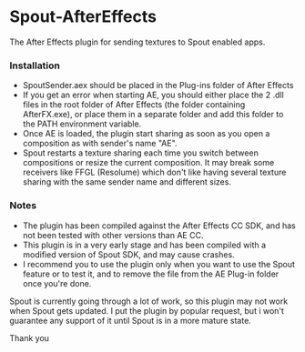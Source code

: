 Spout-AfterEffects
==================

The After Effects plugin for sending textures to Spout enabled apps.

### Installation
- SpoutSender.aex should be placed in the Plug-ins folder of After Effects
- If you get an error when starting AE, you should either place the 2 .dll files in the root folder of After Effects (the folder containing AfterFX.exe), or place them in a separate folder and add this folder to the PATH environment variable.
- Once AE is loaded, the plugin start sharing as soon as you open a composition as with sender's name "AE". 
- Spout restarts a texture sharing each time you switch between compositions or resize the current composition. It may break some receivers like FFGL (Resolume) which don't like having several texture sharing with the same sender name and different sizes.

### Notes
- The plugin has been compiled against the After Effects CC SDK, and has not been tested with other versions than AE CC.
- This plugin is in a very early stage and has been compiled with a modified version of Spout SDK, and may cause crashes.
- I recommend you to use the plugin only when you want to use the Spout feature or to test it, and to remove the file from the AE Plug-in folder once you're done.

Spout is currently going through a lot of work, so this plugin may not work when Spout gets updated.
I put the plugin by popular request, but i won't guarantee any support of it until Spout is in a more mature state.

Thank you
